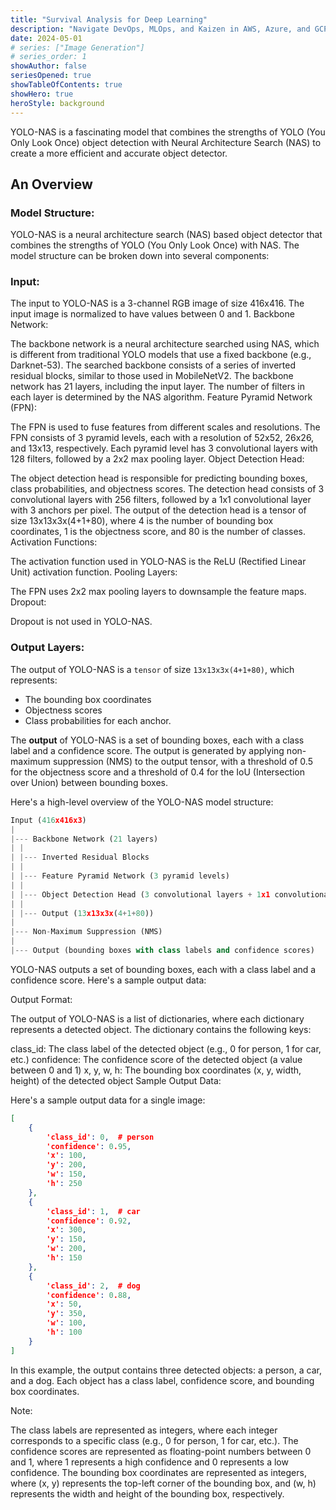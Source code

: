 ```yaml
---
title: "Survival Analysis for Deep Learning"
description: "Navigate DevOps, MLOps, and Kaizen in AWS, Azure, and GCP"
date: 2024-05-01
# series: ["Image Generation"]
# series_order: 1
showAuthor: false
seriesOpened: true
showTableOfContents: true
showHero: true
heroStyle: background
---
```


YOLO-NAS is a fascinating model that combines the strengths of YOLO (You Only Look Once) object detection with Neural Architecture Search (NAS) to create a more efficient and accurate object detector.

## An Overview

### Model Structure:

YOLO-NAS is a neural architecture search (NAS) based object detector that combines the strengths of YOLO (You Only Look Once) with NAS. The model structure can be broken down into several components:

### Input:

The input to YOLO-NAS is a 3-channel RGB image of size 416x416.
The input image is normalized to have values between 0 and 1.
Backbone Network:

The backbone network is a neural architecture searched using NAS, which is different from traditional YOLO models that use a fixed backbone (e.g., Darknet-53).
The searched backbone consists of a series of inverted residual blocks, similar to those used in MobileNetV2.
The backbone network has 21 layers, including the input layer.
The number of filters in each layer is determined by the NAS algorithm.
Feature Pyramid Network (FPN):

The FPN is used to fuse features from different scales and resolutions.
The FPN consists of 3 pyramid levels, each with a resolution of 52x52, 26x26, and 13x13, respectively.
Each pyramid level has 3 convolutional layers with 128 filters, followed by a 2x2 max pooling layer.
Object Detection Head:

The object detection head is responsible for predicting bounding boxes, class probabilities, and objectness scores.
The detection head consists of 3 convolutional layers with 256 filters, followed by a 1x1 convolutional layer with 3 anchors per pixel.
The output of the detection head is a tensor of size 13x13x3x(4+1+80), where 4 is the number of bounding box coordinates, 1 is the objectness score, and 80 is the number of classes.
Activation Functions:

The activation function used in YOLO-NAS is the ReLU (Rectified Linear Unit) activation function.
Pooling Layers:

The FPN uses 2x2 max pooling layers to downsample the feature maps.
Dropout:

Dropout is not used in YOLO-NAS.

### Output Layers:

The output of YOLO-NAS is a `tensor` of size `13x13x3x(4+1+80)`, which represents:

- The bounding box coordinates
- Objectness scores
- Class probabilities for each anchor.

The **output** of YOLO-NAS is a set of bounding boxes, each with a class label and a confidence score.
The output is generated by applying non-maximum suppression (NMS) to the output tensor, with a threshold of 0.5 for the objectness score and a threshold of 0.4 for the IoU (Intersection over Union) between bounding boxes.

Here's a high-level overview of the YOLO-NAS model structure:

```python
Input (416x416x3)
|
|--- Backbone Network (21 layers)
| |
| |--- Inverted Residual Blocks
| |
| |--- Feature Pyramid Network (3 pyramid levels)
| |
| |--- Object Detection Head (3 convolutional layers + 1x1 convolutional layer)
| |
| |--- Output (13x13x3x(4+1+80))
|
|--- Non-Maximum Suppression (NMS)
|
|--- Output (bounding boxes with class labels and confidence scores)
```

YOLO-NAS outputs a set of bounding boxes, each with a class label and a confidence score. Here's a sample output data:

Output Format:

The output of YOLO-NAS is a list of dictionaries, where each dictionary represents a detected object. The dictionary contains the following keys:

class_id: The class label of the detected object (e.g., 0 for person, 1 for car, etc.)
confidence: The confidence score of the detected object (a value between 0 and 1)
x, y, w, h: The bounding box coordinates (x, y, width, height) of the detected object
Sample Output Data:

Here's a sample output data for a single image:

```json
[
    {
        'class_id': 0,  # person
        'confidence': 0.95,
        'x': 100,
        'y': 200,
        'w': 150,
        'h': 250
    },
    {
        'class_id': 1,  # car
        'confidence': 0.92,
        'x': 300,
        'y': 150,
        'w': 200,
        'h': 150
    },
    {
        'class_id': 2,  # dog
        'confidence': 0.88,
        'x': 50,
        'y': 350,
        'w': 100,
        'h': 100
    }
]
```

In this example, the output contains three detected objects: a person, a car, and a dog. Each object has a class label, confidence score, and bounding box coordinates.

Note:

The class labels are represented as integers, where each integer corresponds to a specific class (e.g., 0 for person, 1 for car, etc.).
The confidence scores are represented as floating-point numbers between 0 and 1, where 1 represents a high confidence and 0 represents a low confidence.
The bounding box coordinates are represented as integers, where (x, y) represents the top-left corner of the bounding box, and (w, h) represents the width and height of the bounding box, respectively.
